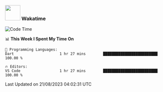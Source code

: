 ### <img src="https://media.giphy.com/media/VgCDAzcKvsR6OM0uWg/giphy.gif" width="50"> Wakatime

  <!--START_SECTION:waka-->
![Code Time](http://img.shields.io/badge/Code%20Time-1%2C431%20hrs%2013%20mins-blue)

📊 **This Week I Spent My Time On** 

```text
💬 Programming Languages: 
Dart                     1 hr 27 mins        █████████████████████████   100.00 % 

🔥 Editors: 
VS Code                  1 hr 27 mins        █████████████████████████   100.00 % 
```


 Last Updated on 21/08/2023 04:02:31 UTC
<!--END_SECTION:waka-->
